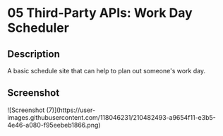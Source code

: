 # 05 Third-Party APIs: Work Day Scheduler

<h2> Description </h2>
A basic schedule site that can help to plan out someone's work day.

<h2> Screenshot </h2>
![Screenshot (7)](https://user-images.githubusercontent.com/118046231/210482493-a9654f11-e3b5-4e46-a080-f95eebeb1866.png)
